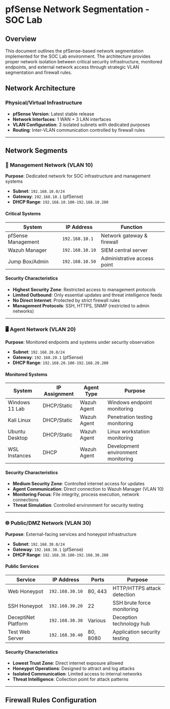 
# pfSense Network Segmentation - SOC Lab

## Overview
This document outlines the pfSense-based network segmentation implemented for the SOC Lab environment. The architecture provides proper network isolation between critical security infrastructure, monitored endpoints, and external network access through strategic VLAN segmentation and firewall rules.

## Network Architecture

### Physical/Virtual Infrastructure
- **pfSense Version**: Latest stable release
- **Network Interfaces**: 1 WAN + 3 LAN interfaces
- **VLAN Configuration**: 3 isolated subnets with dedicated purposes
- **Routing**: Inter-VLAN communication controlled by firewall rules

---

## Network Segments

### 🔧 Management Network (VLAN 10)
**Purpose**: Dedicated network for SOC infrastructure and management systems
- **Subnet**: `192.168.10.0/24`
- **Gateway**: `192.168.10.1` (pfSense)
- **DHCP Range**: `192.168.10.100-192.168.10.200`

#### Critical Systems
| System | IP Address | Function |
|--------|------------|----------|
| pfSense Management | `192.168.10.1` | Network gateway & firewall |
| Wazuh Manager | `192.168.10.10` | SIEM central server |
| Jump Box/Admin | `192.168.10.50` | Administrative access point |

#### Security Characteristics
- **Highest Security Zone**: Restricted access to management protocols
- **Limited Outbound**: Only essential updates and threat intelligence feeds
- **No Direct Internet**: Protected by strict firewall rules
- **Management Protocols**: SSH, HTTPS, SNMP (restricted to admin networks)

---

### 🖥️ Agent Network (VLAN 20)
**Purpose**: Monitored endpoints and systems under security observation
- **Subnet**: `192.168.20.0/24`
- **Gateway**: `192.168.20.1` (pfSense)
- **DHCP Range**: `192.168.20.100-192.168.20.200`

#### Monitored Systems
| System | IP Assignment | Agent Type | Purpose |
|--------|---------------|------------|---------|
| Windows 11 Lab | DHCP/Static | Wazuh Agent | Windows endpoint monitoring |
| Kali Linux | DHCP/Static | Wazuh Agent | Penetration testing monitoring |
| Ubuntu Desktop | DHCP/Static | Wazuh Agent | Linux workstation monitoring |
| WSL Instances | DHCP | Wazuh Agent | Development environment monitoring |

#### Security Characteristics
- **Medium Security Zone**: Controlled internet access for updates
- **Agent Communication**: Direct connection to Wazuh Manager (VLAN 10)
- **Monitoring Focus**: File integrity, process execution, network connections
- **Threat Simulation**: Controlled environment for security testing

---

### 🌐 Public/DMZ Network (VLAN 30)
**Purpose**: External-facing services and honeypot infrastructure
- **Subnet**: `192.168.30.0/24`
- **Gateway**: `192.168.30.1` (pfSense)
- **DHCP Range**: `192.168.30.100-192.168.30.200`

#### Public Services
| Service | IP Address | Ports | Purpose |
|---------|------------|-------|---------|
| Web Honeypot | `192.168.30.10` | 80, 443 | HTTP/HTTPS attack detection |
| SSH Honeypot | `192.168.30.20` | 22 | SSH brute force monitoring |
| DeceptiNet Platform | `192.168.30.30` | Various | Deception technology hub |
| Test Web Server | `192.168.30.40` | 80, 8080 | Application security testing |

#### Security Characteristics
- **Lowest Trust Zone**: Direct internet exposure allowed
- **Honeypot Operations**: Designed to attract and log attacks
- **Isolated Communication**: Limited access to internal networks
- **Threat Intelligence**: Collection point for attack patterns

---

## Firewall Rules Configuration

